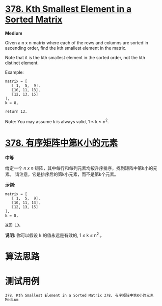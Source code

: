 # [378. Kth Smallest Element in a Sorted Matrix][enTitle]

**Medium**

Given a n x n matrix where each of the rows and columns are sorted in ascending order, find the kth smallest element in the matrix.

Note that it is the kth smallest element in the sorted order, not the kth distinct element.

Example:

```
matrix = [
   [ 1,  5,  9],
   [10, 11, 13],
   [12, 13, 15]
],
k = 8,

return 13.

```



Note: You may assume k is always valid, 1 ≤ k ≤ n<sup>2</sup>.


# [378. 有序矩阵中第K小的元素][cnTitle]

**中等**

给定一个  *n x n* 矩阵，其中每行和每列元素均按升序排序，找到矩阵中第k小的元素。 请注意，它是排序后的第k小元素，而不是第k个元素。

**示例:** 

```
matrix = [
   [ 1,  5,  9],
   [10, 11, 13],
   [12, 13, 15]
],
k = 8,

返回 13。

```

**说明:**  你可以假设 k 的值永远是有效的, 1 ≤ k ≤ n<sup>2 </sup>。




# 算法思路

# 测试用例
```
378. Kth Smallest Element in a Sorted Matrix 378. 有序矩阵中第K小的元素 Medium
```

[enTitle]: https://leetcode.com/problems/kth-smallest-element-in-a-sorted-matrix/
[cnTitle]: https://leetcode-cn.com/problems/kth-smallest-element-in-a-sorted-matrix/
